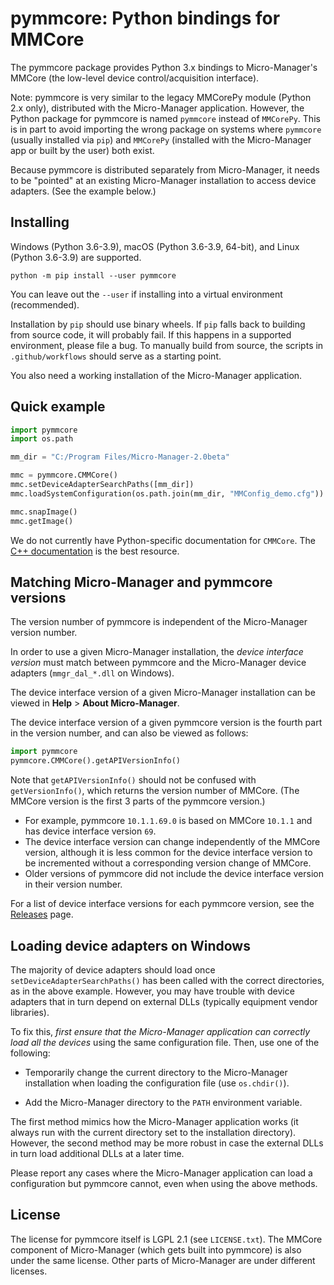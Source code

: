 pymmcore: Python bindings for MMCore
====================================

The pymmcore package provides Python 3.x bindings to Micro-Manager's MMCore
(the low-level device control/acquisition interface).

Note: pymmcore is very similar to the legacy MMCorePy module (Python 2.x only),
distributed with the Micro-Manager application. However, the Python package for
pymmcore is named `pymmcore` instead of `MMCorePy`. This is in part to avoid
importing the wrong package on systems where `pymmcore` (usually installed via
`pip`) and `MMCorePy` (installed with the Micro-Manager app or built by the
user) both exist.

Because pymmcore is distributed separately from Micro-Manager, it needs to be
"pointed" at an existing Micro-Manager installation to access device adapters.
(See the example below.)


Installing
----------

Windows (Python 3.6-3.9), macOS (Python 3.6-3.9, 64-bit), and Linux (Python
3.6-3.9) are supported.

```
python -m pip install --user pymmcore
```
You can leave out the `--user` if installing into a virtual environment
(recommended).

Installation by `pip` should use binary wheels. If `pip` falls back to building
from source code, it will probably fail. If this happens in a supported
environment, please file a bug. To manually build from source, the scripts in
`.github/workflows` should serve as a starting point.

You also need a working installation of the Micro-Manager application.


Quick example
-------------

```python
import pymmcore
import os.path

mm_dir = "C:/Program Files/Micro-Manager-2.0beta"

mmc = pymmcore.CMMCore()
mmc.setDeviceAdapterSearchPaths([mm_dir])
mmc.loadSystemConfiguration(os.path.join(mm_dir, "MMConfig_demo.cfg"))

mmc.snapImage()
mmc.getImage()
```

We do not currently have Python-specific documentation for `CMMCore`. The [C++
documentation](https://valelab4.ucsf.edu/~MM/doc/MMCore/html/class_c_m_m_core.html)
is the best resource.


Matching Micro-Manager and pymmcore versions
--------------------------------------------

The version number of pymmcore is independent of the Micro-Manager version
number.

In order to use a given Micro-Manager installation, the _device interface
version_ must match between pymmcore and the Micro-Manager device adapters
(`mmgr_dal_*.dll` on Windows).

The device interface version of a given Micro-Manager installation can be
viewed in **Help** > **About Micro-Manager**.

The device interface version of a given pymmcore version is the fourth part in
the version number, and can also be viewed as follows:
```python
import pymmcore
pymmcore.CMMCore().getAPIVersionInfo()
```

Note that `getAPIVersionInfo()` should not be confused with `getVersionInfo()`,
which returns the version number of MMCore. (The MMCore version is the first 3
parts of the pymmcore version.)

- For example, pymmcore `10.1.1.69.0` is based on MMCore `10.1.1` and has
  device interface version `69`.
- The device interface version can change independently of the MMCore version,
  although it is less common for the device interface version to be incremented
  without a corresponding version change of MMCore.
- Older versions of pymmcore did not include the device interface version in
  their version number.

For a list of device interface versions for each pymmcore version, see the
[Releases](https://github.com/micro-manager/pymmcore/releases) page.


Loading device adapters on Windows
----------------------------------

The majority of device adapters should load once
`setDeviceAdapterSearchPaths()` has been called with the correct directories,
as in the above example. However, you may have trouble with device adapters
that in turn depend on external DLLs (typically equipment vendor libraries).

To fix this, _first ensure that the Micro-Manager application can correctly
load all the devices_ using the same configuration file. Then, use one of the
following:

- Temporarily change the current directory to the Micro-Manager installation
  when loading the configuration file (use `os.chdir()`).

- Add the Micro-Manager directory to the `PATH` environment variable.

The first method mimics how the Micro-Manager application works (it always run
with the current directory set to the installation directory). However, the
second method may be more robust in case the external DLLs in turn load
additional DLLs at a later time.

Please report any cases where the Micro-Manager application can load a
configuration but pymmcore cannot, even when using the above methods.


License
-------

The license for pymmcore itself is LGPL 2.1 (see `LICENSE.txt`). The MMCore
component of Micro-Manager (which gets built into pymmcore) is also under the
same license. Other parts of Micro-Manager are under different licenses.
